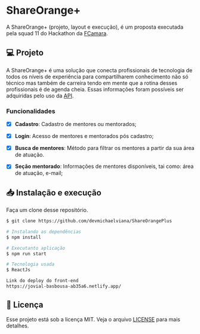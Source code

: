 # ShareOrange+
A ShareOrange+ (projeto, layout e execução), é um proposta executada pela squad 11 do Hackathon da [FCamara](https://digital.fcamara.com.br/programadeformacao).

## 💻 Projeto
 A ShareOrange+ é uma solução que conecta profissionais de tecnologia de todos os níveis de experiência para compartilharem conhecimento não só técnico mas também de carreira tendo em mente que a rotina desses profissionais é de agenda cheia. Essas informações foram possíveis ser adquiridas pelo uso da [API](https://backend-technicalshare.herokuapp.com/users/auth/register).


### Funcionalidades

 - [x] **Cadastro**: Cadastro de mentores ou mentorados;

 - [x] **Login**: Acesso de mentores e mentorados pós cadastro;

 - [x] **Busca de mentores**: Método para filtrar os mentores a partir da sua área de atuação.

 - [x] **Seção mentorado**: Informações de mentores disponíveis, tai como: área de atuação, e-mail;


## 📥 Instalação e execução

Faça um clone desse repositório.

```bash
$ git clone https://github.com/devmichaelviana/ShareOrangePlus 
```
```bash
# Instalando as dependências
$ npm install

# Executanto aplicação
$ npm run start

# Tecnologia usada
$ ReactJs

Link do deploy do front-end
https://jovial-basbousa-ab35a6.netlify.app/
```

## 📝 Licença

Esse projeto está sob a licença MIT. Veja o arquivo [LICENSE](LICENSE.md) para mais detalhes.
